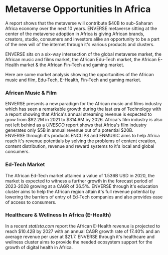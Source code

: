 # Metaverse Opportunities In Africa

A report shows that the metaverse will contribute $40B to sub-Saharan Africa economy over the next 10 years. ENVERSE metaverse sitting at the center of the metaverse adoption in Africa is giving African brands, creators, studio, consumers and investors alike an opportunity to be a part of the new will of the internet through it's various products and clusters.

ENVERSE sits on a six-way intersection of the global metaverse market, the African music and films market, the African Edu-Tech market, the African E-Health market & the African Fin-Tech and gaming market.

Here are some market analysis showing the opportunities of the African music and film, Edu-Tech, E-Health, Fin-Tech and gaming market.

### African Music & Film

ENVERSE presents a new paradigm for the African music and films industry which has seen a remarkable growth during the last era of Technology with a report showing that Africa's annual streaming revenue is expected to grow from $92.2M in 2021 to $314.6M by 2026. Africa's film industry is also not left behind as a _UNESCO_ report shows that Africa's film industry generates only $5B in annual revenue out of a potential $20B. \
ENVERSE through it's products ENCLIPS and ENMUSIC aims to help Africa reach it's revenue potentials by solving the problems of content creation, content distribution, revenue and reward systems to it's local and global consumers.

### Ed-Tech Market

The African Ed-Tech market attained a value of 1.536B USD in 2020, the market is expected to witness a further growth in the forecast period of 2023-2028 growing at a CAGR of 36.5%. ENVERSE through it's education cluster aims to help the African region attain it's full revenue potential by lowering the barriers of entry of Ed-Tech companies and also provides ease of access to consumers.

### Healthcare & Wellness In Africa (E-Health)

In a recent _statista.com_ report the African E-Health revenue is projected to reach $10.42B by 2027 with an annual CAGR growth rate of 17.40% and an average revenue per user at $21.7. ENVERSE through it's healthcare and wellness cluster aims to provide the needed ecosystem support for the growth of digital health in Africa.

